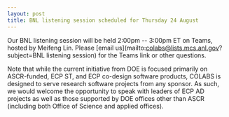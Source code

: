 ```yaml
---
layout: post
title: BNL listening session scheduled for Thursday 24 August
---
```


Our BNL listening session will be held 2:00pm -- 3:00pm ET on Teams, hosted by Meifeng Lin.  Please [email us](mailto:colabs@lists.mcs.anl.gov?subject=BNL listening session) for the Teams link or other questions.

Note that while the current initiative from DOE is focused primarily on ASCR-funded, ECP ST, and ECP co-design software products, COLABS is designed to serve research software projects from any sponsor.  As such, we would welcome the opportunity to speak with leaders of ECP AD projects as well as those supported by DOE offices other than ASCR (including both Office of Science and applied offices).
